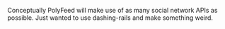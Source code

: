 Conceptually PolyFeed will make use of as many social network APIs as
possible. Just wanted to use dashing-rails and make something weird.
